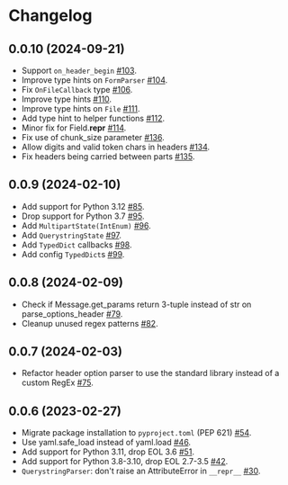 # Changelog

## 0.0.10 (2024-09-21)

* Support `on_header_begin` [#103](https://github.com/Kludex/python-multipart/pull/103).
* Improve type hints on `FormParser` [#104](https://github.com/Kludex/python-multipart/pull/104).
* Fix `OnFileCallback` type [#106](https://github.com/Kludex/python-multipart/pull/106).
* Improve type hints [#110](https://github.com/Kludex/python-multipart/pull/110).
* Improve type hints on `File` [#111](https://github.com/Kludex/python-multipart/pull/111).
* Add type hint to helper functions [#112](https://github.com/Kludex/python-multipart/pull/112).
* Minor fix for Field.__repr__ [#114](https://github.com/Kludex/python-multipart/pull/114).
* Fix use of chunk_size parameter [#136](https://github.com/Kludex/python-multipart/pull/136).
* Allow digits and valid token chars in headers [#134](https://github.com/Kludex/python-multipart/pull/134).
* Fix headers being carried between parts [#135](https://github.com/Kludex/python-multipart/pull/135).

## 0.0.9 (2024-02-10)

* Add support for Python 3.12 [#85](https://github.com/Kludex/python-multipart/pull/85).
* Drop support for Python 3.7 [#95](https://github.com/Kludex/python-multipart/pull/95).
* Add `MultipartState(IntEnum)` [#96](https://github.com/Kludex/python-multipart/pull/96).
* Add `QuerystringState` [#97](https://github.com/Kludex/python-multipart/pull/97).
* Add `TypedDict` callbacks [#98](https://github.com/Kludex/python-multipart/pull/98).
* Add config `TypedDict`s [#99](https://github.com/Kludex/python-multipart/pull/99).

## 0.0.8 (2024-02-09)

* Check if Message.get_params return 3-tuple instead of str on parse_options_header [#79](https://github.com/Kludex/python-multipart/pull/79).
* Cleanup unused regex patterns [#82](https://github.com/Kludex/python-multipart/pull/82).

## 0.0.7 (2024-02-03)

* Refactor header option parser to use the standard library instead of a custom RegEx [#75](https://github.com/andrew-d/python-multipart/pull/75).

## 0.0.6 (2023-02-27)

* Migrate package installation to `pyproject.toml` (PEP 621) [#54](https://github.com/andrew-d/python-multipart/pull/54).
* Use yaml.safe_load instead of yaml.load [#46](https://github.com/andrew-d/python-multipart/pull/46).
* Add support for Python 3.11, drop EOL 3.6 [#51](https://github.com/andrew-d/python-multipart/pull/51).
* Add support for Python 3.8-3.10, drop EOL 2.7-3.5 [#42](https://github.com/andrew-d/python-multipart/pull/42).
* `QuerystringParser`: don't raise an AttributeError in `__repr__` [#30](https://github.com/andrew-d/python-multipart/pull/30).
